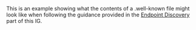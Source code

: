 This is an example showing what the contents of a .well-known file might look like when following the guidance provided in the [Endpoint Discovery](endpoint-discovery.html) part of this IG.